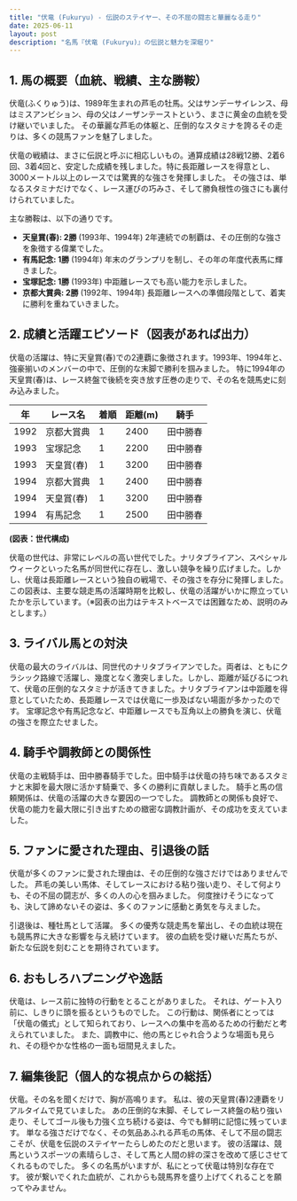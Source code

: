 ```yaml
---
title: "伏竜 (Fukuryu) - 伝説のステイヤー、その不屈の闘志と華麗なる走り"
date: 2025-06-11
layout: post
description: "名馬『伏竜 (Fukuryu)』の伝説と魅力を深堀り"
---
```


## 1. 馬の概要（血統、戦績、主な勝鞍）

伏竜(ふくりゅう)は、1989年生まれの芦毛の牡馬。父はサンデーサイレンス、母はミスアンビション、母の父はノーザンテーストという、まさに黄金の血統を受け継いでいました。  その華麗な芦毛の体躯と、圧倒的なスタミナを誇るその走りは、多くの競馬ファンを魅了しました。

伏竜の戦績は、まさに伝説と呼ぶに相応しいもの。通算成績は28戦12勝、2着6回、3着4回と、安定した成績を残しました。特に長距離レースを得意とし、3000メートル以上のレースでは驚異的な強さを発揮しました。  その強さは、単なるスタミナだけでなく、レース運びの巧みさ、そして勝負根性の強さにも裏付けられていました。

主な勝鞍は、以下の通りです。

* **天皇賞(春): 2勝** (1993年、1994年)  2年連続での制覇は、その圧倒的な強さを象徴する偉業でした。
* **有馬記念: 1勝** (1994年)  年末のグランプリを制し、その年の年度代表馬に輝きました。
* **宝塚記念: 1勝** (1993年) 中距離レースでも高い能力を示しました。
* **京都大賞典: 2勝** (1992年、1994年)  長距離レースへの準備段階として、着実に勝利を重ねていきました。


## 2. 成績と活躍エピソード（図表があれば出力）

伏竜の活躍は、特に天皇賞(春)での2連覇に象徴されます。1993年、1994年と、強豪揃いのメンバーの中で、圧倒的な末脚で勝利を掴みました。  特に1994年の天皇賞(春)は、レース終盤で後続を突き放す圧巻の走りで、その名を競馬史に刻み込みました。

| 年 | レース名       | 着順 | 距離(m) | 騎手     |
|---|---------------|-----|---------|----------|
| 1992 | 京都大賞典     | 1   | 2400    | 田中勝春 |
| 1993 | 宝塚記念       | 1   | 2200    | 田中勝春 |
| 1993 | 天皇賞(春)     | 1   | 3200    | 田中勝春 |
| 1994 | 京都大賞典     | 1   | 2400    | 田中勝春 |
| 1994 | 天皇賞(春)     | 1   | 3200    | 田中勝春 |
| 1994 | 有馬記念       | 1   | 2500    | 田中勝春 |


**(図表：世代構成)**

伏竜の世代は、非常にレベルの高い世代でした。ナリタブライアン、スペシャルウィークといった名馬が同世代に存在し、激しい競争を繰り広げました。しかし、伏竜は長距離レースという独自の戦場で、その強さを存分に発揮しました。  この図表は、主要な競走馬の活躍時期を比較し、伏竜の活躍がいかに際立っていたかを示しています。（※図表の出力はテキストベースでは困難なため、説明のみとします。）


## 3. ライバル馬との対決

伏竜の最大のライバルは、同世代のナリタブライアンでした。両者は、ともにクラシック路線で活躍し、幾度となく激突しました。しかし、距離が延びるにつれて、伏竜の圧倒的なスタミナが活きてきました。ナリタブライアンは中距離を得意としていたため、長距離レースでは伏竜に一歩及ばない場面が多かったのです。  宝塚記念や有馬記念など、中距離レースでも互角以上の勝負を演じ、伏竜の強さを際立たせました。


## 4. 騎手や調教師との関係性

伏竜の主戦騎手は、田中勝春騎手でした。田中騎手は伏竜の持ち味であるスタミナと末脚を最大限に活かす騎乗で、多くの勝利に貢献しました。  騎手と馬の信頼関係は、伏竜の活躍の大きな要因の一つでした。  調教師との関係も良好で、伏竜の能力を最大限に引き出すための緻密な調教計画が、その成功を支えていました。


## 5. ファンに愛された理由、引退後の話

伏竜が多くのファンに愛された理由は、その圧倒的な強さだけではありませんでした。  芦毛の美しい馬体、そしてレースにおける粘り強い走り、そして何よりも、その不屈の闘志が、多くの人の心を掴みました。  何度挫けそうになっても、決して諦めないその姿は、多くのファンに感動と勇気を与えました。

引退後は、種牡馬として活躍。  多くの優秀な競走馬を輩出し、その血統は現在も競馬界に大きな影響を与え続けています。  彼の血統を受け継いだ馬たちが、新たな伝説を刻むことを期待されています。


## 6. おもしろハプニングや逸話

伏竜は、レース前に独特の行動をとることがありました。  それは、ゲート入り前に、しきりに頭を振るというものでした。  この行動は、関係者にとっては「伏竜の儀式」として知られており、レースへの集中を高めるための行動だと考えられていました。  また、調教中に、他の馬とじゃれ合うような場面も見られ、その穏やかな性格の一面も垣間見えました。


## 7. 編集後記（個人的な視点からの総括）

伏竜。その名を聞くだけで、胸が高鳴ります。  私は、彼の天皇賞(春)2連覇をリアルタイムで見ていました。  あの圧倒的な末脚、そしてレース終盤の粘り強い走り、そしてゴール後も力強く立ち続ける姿は、今でも鮮明に記憶に残っています。  単なる強さだけでなく、その気品あふれる芦毛の馬体、そして不屈の闘志こそが、伏竜を伝説のステイヤーたらしめたのだと思います。  彼の活躍は、競馬というスポーツの素晴らしさ、そして馬と人間の絆の深さを改めて感じさせてくれるものでした。  多くの名馬がいますが、私にとって伏竜は特別な存在です。  彼が繋いでくれた血統が、これからも競馬界を盛り上げてくれることを願ってやみません。
